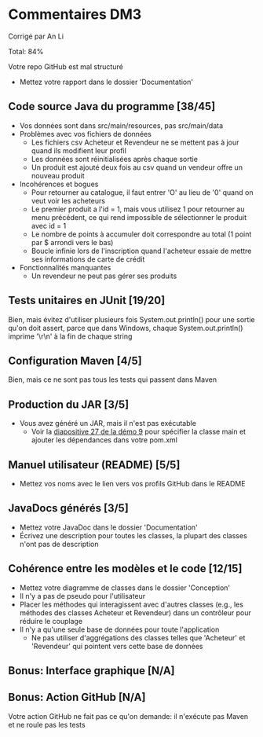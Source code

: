# Commentaires DM3

Corrigé par An Li

Total: 84%

Votre repo GitHub est mal structuré

- Mettez votre rapport dans le dossier 'Documentation'

## Code source Java du programme [38/45]

- Vos données sont dans src/main/resources, pas src/main/data
- Problèmes avec vos fichiers de données
  - Les fichiers csv Acheteur et Revendeur ne se mettent pas à jour quand ils modifient leur profil
  - Les données sont réinitialisées après chaque sortie
  - Un produit est ajouté deux fois au csv quand un vendeur offre un nouveau produit
- Incohérences et bogues
  - Pour retourner au catalogue, il faut entrer 'O' au lieu de '0' quand on veut voir les acheteurs
  - Le premier produit a l'id = 1, mais vous utilisez 1 pour retourner au menu précédent, ce qui rend impossible de sélectionner le produit avec id = 1
  - Le nombre de points à accumuler doit correspondre au total (1 point par $ arrondi vers le bas)
  - Boucle infinie lors de l'inscription quand l'acheteur essaie de mettre ses informations de carte de crédit
- Fonctionnalités manquantes
  - Un revendeur ne peut pas gérer ses produits

## Tests unitaires en JUnit [19/20]

Bien, mais évitez d'utiliser plusieurs fois System.out.println() pour une sortie qu'on doit assert, parce que dans Windows, chaque System.out.println() imprime '\r\n' à la fin de chaque string

## Configuration Maven [4/5]

Bien, mais ce ne sont pas tous les tests qui passent dans Maven

## Production du JAR [3/5]

- Vous avez généré un JAR, mais il n'est pas exécutable
  - Voir la [diapositive 27 de la démo 9](https://studium.umontreal.ca/pluginfile.php/8767136/mod_resource/content/7/D%C3%A9mo%2009.pdf) pour spécifier la classe main et ajouter les dépendances dans votre pom.xml

## Manuel utilisateur (README) [5/5]

- Mettez vos noms avec le lien vers vos profils GitHub dans le README

## JavaDocs générés [3/5]

- Mettez votre JavaDoc dans le dossier 'Documentation'
- Écrivez une description pour toutes les classes, la plupart des classes n'ont pas de description

## Cohérence entre les modèles et le code [12/15]

- Mettez votre diagramme de classes dans le dossier 'Conception'
- Il n'y a pas de pseudo pour l'utilisateur
- Placer les méthodes qui interagissent avec d'autres classes (e.g., les méthodes des classes Acheteur et Revendeur) dans un contrôleur pour réduire le couplage
- Il n'y a qu'une seule base de données pour toute l'application
  - Ne pas utiliser d'aggrégations des classes telles que 'Acheteur' et 'Revendeur' qui pointent vers cette base de données

## Bonus: Interface graphique [N/A]

## Bonus: Action GitHub [N/A]

Votre action GitHub ne fait pas ce qu'on demande: il n'exécute pas Maven et ne roule pas les tests
